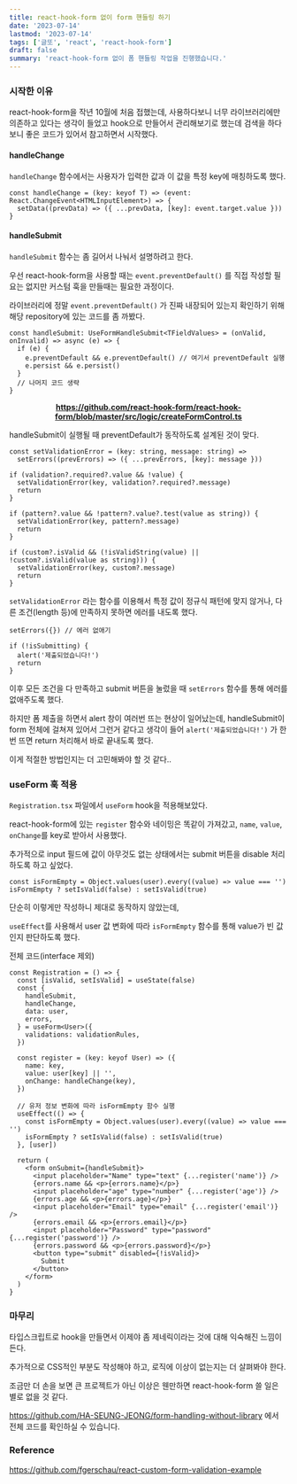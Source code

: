```yaml
---
title: react-hook-form 없이 form 핸들링 하기
date: '2023-07-14'
lastmod: '2023-07-14'
tags: ['글또', 'react', 'react-hook-form']
draft: false
summary: 'react-hook-form 없이 폼 핸들링 작업을 진행했습니다.'
---
```


### 시작한 이유

react-hook-form을 작년 10월에 처음 접했는데, 사용하다보니 너무 라이브러리에만 의존하고 있다는 생각이 들었고 hook으로 만들어서 관리해보기로 했는데 검색을 하다 보니 좋은 코드가 있어서 참고하면서 시작했다.

#### handleChange

`handleChange` 함수에서는 사용자가 입력한 값과 이 값을 특정 key에 매칭하도록 했다.

```tsx
const handleChange = (key: keyof T) => (event: React.ChangeEvent<HTMLInputElement>) => {
  setData((prevData) => ({ ...prevData, [key]: event.target.value }))
}
```

#### handleSubmit

`handleSubmit` 함수는 좀 길어서 나눠서 설명하려고 한다.

우선 react-hook-form을 사용할 때는 `event.preventDefault()` 를 직접 작성할 필요는 없지만 커스텀 훅을 만들때는 필요한 과정이다.

라이브러리에 정말 `event.preventDefault()` 가 진짜 내장되어 있는지 확인하기 위해 해당 repository에 있는 코드를 좀 까봤다.

```tsx
const handleSubmit: UseFormHandleSubmit<TFieldValues> = (onValid, onInvalid) => async (e) => {
  if (e) {
    e.preventDefault && e.preventDefault() // 여기서 preventDefault 실행
    e.persist && e.persist()
  }
  // 나머지 코드 생략
}
```

<strong><p align='center'><span>https://github.com/react-hook-form/react-hook-form/blob/master/src/logic/createFormControl.ts</span></p></strong>

handleSubmit이 실행될 때 preventDefault가 동작하도록 설계된 것이 맞다.

```tsx
const setValidationError = (key: string, message: string) =>
  setErrors((prevErrors) => ({ ...prevErrors, [key]: message }))

if (validation?.required?.value && !value) {
  setValidationError(key, validation?.required?.message)
  return
}

if (pattern?.value && !pattern?.value?.test(value as string)) {
  setValidationError(key, pattern?.message)
  return
}

if (custom?.isValid && (!isValidString(value) || !custom?.isValid(value as string))) {
  setValidationError(key, custom?.message)
  return
}
```

`setValidationError` 라는 함수를 이용해서 특정 값이 정규식 패턴에 맞지 않거나, 다른 조건(length 등)에 만족하지 못하면 에러를 내도록 했다.

```tsx
setErrors({}) // 에러 없애기

if (!isSubmitting) {
  alert('제출되었습니다!')
  return
}
```

이후 모든 조건을 다 만족하고 submit 버튼을 눌렀을 때 `setErrors` 함수를 통해 에러를 없애주도록 했다.

하지만 폼 제출을 하면서 alert 창이 여러번 뜨는 현상이 일어났는데, handleSubmit이 form 전체에 걸쳐져 있어서 그런거 같다고 생각이 들어 `alert('제출되었습니다!')` 가 한번 뜨면 return 처리해서 바로 끝내도록 했다.

이게 적절한 방법인지는 더 고민해봐야 할 것 같다..

### useForm 훅 적용

`Registration.tsx` 파일에서 `useForm` hook을 적용해보았다.

react-hook-form에 있는 `register` 함수와 네이밍은 똑같이 가져갔고, `name`, `value`, `onChange`를 key로 받아서 사용했다.

추가적으로 input 필드에 값이 아무것도 없는 상태에서는 submit 버튼을 disable 처리하도록 하고 싶었다.

```tsx
const isFormEmpty = Object.values(user).every((value) => value === '')
isFormEmpty ? setIsValid(false) : setIsValid(true)
```

단순히 이렇게만 작성하니 제대로 동작하지 않았는데,

`useEffect`를 사용해서 user 값 변화에 따라 `isFormEmpty` 함수를 통해 value가 빈 값인지 판단하도록 했다.

전체 코드(interface 제외)

```tsx
const Registration = () => {
  const [isValid, setIsValid] = useState(false)
  const {
    handleSubmit,
    handleChange,
    data: user,
    errors,
  } = useForm<User>({
    validations: validationRules,
  })

  const register = (key: keyof User) => ({
    name: key,
    value: user[key] || '',
    onChange: handleChange(key),
  })

  // 유저 정보 변화에 따라 isFormEmpty 함수 실행
  useEffect(() => {
    const isFormEmpty = Object.values(user).every((value) => value === '')
    isFormEmpty ? setIsValid(false) : setIsValid(true)
  }, [user])

  return (
    <form onSubmit={handleSubmit}>
      <input placeholder="Name" type="text" {...register('name')} />
      {errors.name && <p>{errors.name}</p>}
      <input placeholder="age" type="number" {...register('age')} />
      {errors.age && <p>{errors.age}</p>}
      <input placeholder="Email" type="email" {...register('email')} />
      {errors.email && <p>{errors.email}</p>}
      <input placeholder="Password" type="password" {...register('password')} />
      {errors.password && <p>{errors.password}</p>}
      <button type="submit" disabled={!isValid}>
        Submit
      </button>
    </form>
  )
}
```

### 마무리

타입스크립트로 hook을 만들면서 이제야 좀 제네릭이라는 것에 대해 익숙해진 느낌이 든다.

추가적으로 CSS적인 부분도 작성해야 하고, 로직에 이상이 없는지는 더 살펴봐야 한다.

조금만 더 손을 보면 큰 프로젝트가 아닌 이상은 웬만하면 react-hook-form 쓸 일은 별로 없을 것 같다.

https://github.com/HA-SEUNG-JEONG/form-handling-without-library 에서 전체 코드를 확인하실 수 있습니다.

### Reference

https://github.com/fgerschau/react-custom-form-validation-example
